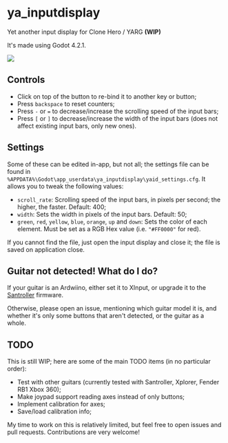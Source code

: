 # ya_inputdisplay
Yet another input display for Clone Hero / YARG **(WIP)**

It's made using Godot 4.2.1.

![](https://github.com/raphaelgoulart/ya_inputdisplay/blob/main/demo.gif)

## Controls
- Click on top of the button to re-bind it to another key or button;
- Press `backspace` to reset counters;
- Press `-` or `=` to decrease/increase the scrolling speed of the input bars;
- Press `[` or `]` to decrease/increase the width of the input bars (does not affect existing input bars, only new ones).

## Settings
Some of these can be edited in-app, but not all; the settings file can be found in `%APPDATA%\Godot\app_userdata\ya_inputdisplay\yaid_settings.cfg`. It allows you to tweak the following values:
- `scroll_rate`: Scrolling speed of the input bars, in pixels per second; the higher, the faster. Default: 400;
- `width`: Sets the width in pixels of the input bars. Default: 50;
- `green`, `red`, `yellow`, `blue`, `orange`, `up` and `down`: Sets the color of each element. Must be set as a RGB Hex value (i.e. `"#FF0000"` for red).

If you cannot find the file, just open the input display and close it; the file is saved on application close.

## Guitar not detected! What do I do?
If your guitar is an Ardwiino, either set it to XInput, or upgrade it to the [Santroller](https://github.com/Santroller/Santroller) firmware.

Otherwise, please open an issue, mentioning which guitar model it is, and whether it's only some buttons that aren't detected, or the guitar as a whole.

## TODO
This is still WIP; here are some of the main TODO items (in no particular order):
- Test with other guitars (currently tested with Santroller, Xplorer, Fender RB1 Xbox 360);
- Make joypad support reading axes instead of only buttons;
- Implement calibration for axes;
- Save/load calibration info;

My time to work on this is relatively limited, but feel free to open issues and pull requests. Contributions are very welcome!
